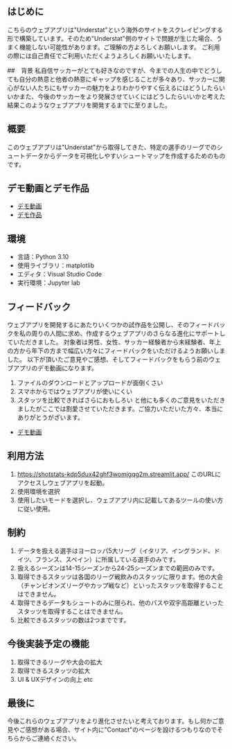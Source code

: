 ## はじめに
こちらのウェブアプリは"Understat"という海外のサイトをスクレイピングする形で構築しています。そのため"Understat"側のサイトで問題が生じた場合、うまく機能しない可能性があります。ご理解の方よろしくお願いします。
ご利用の際には自己責任でご利用いただくようよろしくお願いいたします。

##　背景
私自信サッカーがとても好きなのですが、今までの人生の中でどうしても自分の熱意と他者の熱意にギャップを感じることが多々あり、サッカーに関心がない人たちにもサッカーの魅力をよりわかりやすく伝えるにはどうしたらいいかまた、今後のサッカーをより発展させていくにはどうしたらいいかと考えた結果このようなウェブアプリを開発するまでに至りました。

## 概要
このウェブアプリは"Understat"から取得してきた、特定の選手のリーグでのシュートデータからデータを可視化しやすいシュートマップを作成するためのものです。

## デモ動画とデモ作品
- [デモ動画](./data/demo_video_1.mp4)
- [デモ作品](./data/Kylian_Mbappe-Lottin_2024_vs_Robert_Lewandowski_2024.png)


## 環境
- 言語：Python 3.10
- 使用ライブラリ：matplotlib
- エディタ：Visual Studio Code
- 実行環境：Jupyter lab

## フィードバック
ウェブアプリを開発するにあたりいくつかの試作品を公開し、そのフィードバックを私の周りの人間に求め、作成するウェブアプリのさらなる進化にサポートしていただきました。
対象者は男性、女性、サッカー経験者から未経験者、年上の方から年下の方まで幅広い方々にフィードバックをいただけるようお願いしました。
以下が頂いたご意見やご感想、そしてフィードバックをもらう前のウェブアプリのデモ動画になります。
1. ファイルのダウンロードとアップロードが面倒くさい
2. スマホからではウェブアプリが使いにくい
3. スタッツを比較できればさらにおもしろい
と他にも多くのご意見をいただきましたがここでは割愛させていただきます。ご協力いただいた方々、本当にありがとうがざいます。
- [デモ動画](./data/demo_video_2.MP4)

## 利用方法
1. https://shotstats-kdp5dux42ghf3womjgqg2m.streamlit.app/ このURLにアクセスしウェブアプリを起動。
2. 使用環境を選択
3. 使用したいモードを選択し、ウェブアプリ内に記載してあるツールの使い方に従い使用。

## 制約
1. データを扱える選手はヨーロッパ5大リーグ（イタリア、イングランド、ドイツ、フランス、スペイン）に所属している選手のみです。
2. 扱えるシーズンは14-15シーズンから24-25シーズンまでの範囲のみです。
3. 取得できるスタッツは各国のリーグ戦飲みのスタッツに限ります。他の大会（チャンピオンズリーグやカップ戦など）といったスタッツを取得することはできません。
4. 取得できるデータもシュートのみに限られ、他のパスや双宇高距離といったスタッツを取得することはできません。
5. 比較できるスタッツの数は2つまでです。

## 今後実装予定の機能
1. 取得できるリーグや大会の拡大
2. 取得できるスタッツの拡大
3. UI & UXデザインの向上
etc

## 最後に
今後これらのウェブアプリをより進化させたいと考えております。もし何かご意見やご感想がある場合、サイト内に"Contact"のページを設けるつもりなのでそちらからご連絡ください。